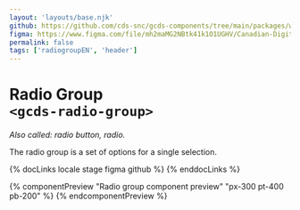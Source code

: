 ```yaml
---
layout: 'layouts/base.njk'
github: https://github.com/cds-snc/gcds-components/tree/main/packages/web/src/components/gcds-radio-group
figma: https://www.figma.com/file/mh2maMG2NBtk41k1O1UGHV/Canadian-Digital-Service%E2%80%A8---GC-Design-System?node-id=818%3A3759&t=ciEmm7GYyGAY73zZ-0
permalink: false
tags: ['radiogroupEN', 'header']
---
```


# Radio Group <br>`<gcds-radio-group>`

_Also called: radio button, radio._

The radio group is a set of options for a single selection.

{% docLinks locale stage figma github %}
{% enddocLinks %}

{% componentPreview "Radio group component preview" "px-300 pt-400 pb-200" %}
<gcds-fieldset fieldset-id="fieldset" legend="Legend" hint="Hint / Example message.">
<gcds-radio-group name="radio" options='[{"id":"form-radio-1","label":"Label 1","hint":"Description or example to make the option clearer"},{"id":"form-radio-r","label":"Label 2","hint":"Description or example to make the option clearer"}]'>
</gcds-radio-group>
</gcds-fieldset>
{% endcomponentPreview %}
